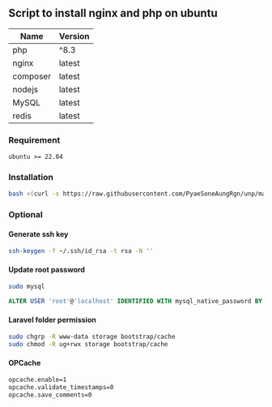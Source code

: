 ## Script to install nginx and php on ubuntu

| Name | Version |
| ----------- | ----------- |
| php | ^8.3 |
| nginx | latest |
| composer | latest |
| nodejs | latest |
| MySQL | latest |
| redis | latest |


### Requirement
```
ubuntu >= 22.04
```

### Installation
```bash
bash <(curl -s https://raw.githubusercontent.com/PyaeSoneAungRgn/unp/main/install.sh)
```

### Optional

#### Generate ssh key

```bash
ssh-keygen -f ~/.ssh/id_rsa -t rsa -N ''
```

#### Update root password

```bash
sudo mysql
```

```sql
ALTER USER 'root'@'localhost' IDENTIFIED WITH mysql_native_password BY 'password';
```

#### Laravel folder permission

```bash
sudo chgrp -R www-data storage bootstrap/cache
sudo chmod -R ug+rwx storage bootstrap/cache
```

#### OPCache

```txt
opcache.enable=1
opcache.validate_timestamps=0
opcache.save_comments=0
```

